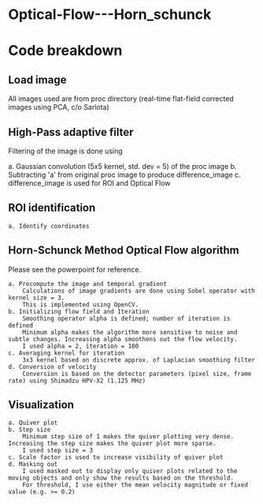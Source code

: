 # Optical-Flow---Horn_schunck

# Code breakdown

## Load image
All images used are from proc directory (real-time flat-field corrected images using PCA, c/o Sarlota)

## High-Pass adaptive filter
Filtering of the image is done using
   
   a. Gaussian convolution (5x5 kernel, std. dev = 5) of the proc image
   b. Subtracting 'a' from original proc image to produce difference_image
   c. difference_image is used for ROI and Optical Flow

## ROI identification
    a. Identify coordinates

## Horn-Schunck Method Optical Flow algorithm 
Please see the powerpoint for reference. 

    a. Precompute the image and temporal gradient
        Calculations of image gradients are done using Sobel operator with kernel size = 3. 
        This is implemented using OpenCV. 
    b. Initializing flow field and Iteration
        Smoothing operator alpha is defined; number of iteration is defined
        Minimum alpha makes the algorithm more sensitive to noise and subtle changes. Increasing alpha smoothens out the flow velocity.
        I used alpha = 2, iteration = 100
    c. Averaging kernel for iteration
        3x3 kernel based on discrete approx. of Laplacian smoothing filter
    d. Conversion of velocity
        Conversion is based on the detector parameters (pixel size, frame rate) using Shimadzu HPV-X2 (1.125 MHz)
  
## Visualization
    a. Quiver plot 
    b. Step size
        Minimum step size of 1 makes the quiver plotting very dense. Increasing the step size makes the quiver plot more sparse. 
        I used step size = 3
    c. Scale factor is used to increase visibility of quiver plot
    d. Masking out
        I used masked out to display only quiver plots related to the moving objects and only show the results based on the threshold.
        For threshold, I use either the mean velocity magnitude or fixed value (e.g. >= 0.2)
        
